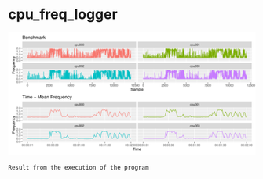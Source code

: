 # cpu_freq_logger


![Result from data using R.](./Example/benchmark_real_vs_mean.png)

    Result from the execution of the program
